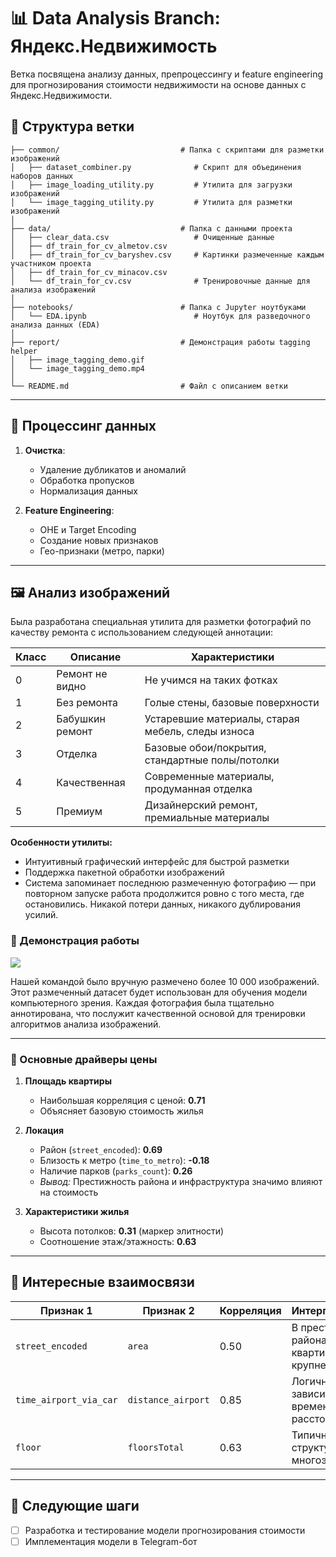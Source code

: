 # 📊 Data Analysis Branch: Яндекс.Недвижимость

Ветка посвящена анализу данных, препроцессингу и feature engineering для прогнозирования стоимости недвижимости на основе данных с Яндекс.Недвижимости.


## 📂 Структура ветки
    ├── common/                           # Папка с скриптами для разметки изображений
    │   ├── dataset_combiner.py              # Скрипт для объединения наборов данных
    │   ├── image_loading_utility.py         # Утилита для загрузки изображений
    │   └── image_tagging_utility.py         # Утилита для разметки изображений
    │
    ├── data/                             # Папка с данными проекта
    │   ├── clear_data.csv                   # Очищенные данные
    │   ├── df_train_for_cv_almetov.csv    
    │   ├── df_train_for_cv_baryshev.csv     # Картинки размеченные каждым участником проекта
    │   ├── df_train_for_cv_minacov.csv     
    │   └── df_train_for_cv.csv              # Тренировочные данные для анализа изображений
    │
    ├── notebooks/                        # Папка с Jupyter ноутбуками
    │   └── EDA.ipynb                        # Ноутбук для разведочного анализа данных (EDA)
    │
    ├── report/                           # Демонстрация работы tagging helper
    │   ├── image_tagging_demo.gif       
    │   └── image_tagging_demo.mp4
    │
    └── README.md                         # Файл с описанием ветки

---

## 🔧 Процессинг данных  
1. **Очистка**:
   - Удаление дубликатов и аномалий
   - Обработка пропусков
   - Нормализация данных

2. **Feature Engineering**:
   - OHE и Target Encoding
   - Создание новых признаков
   - Гео-признаки (метро, парки)

---

## 🖼️ Анализ изображений

Была разработана специальная утилита для разметки фотографий по качеству ремонта с использованием следующей аннотации:

| Класс | Описание | Характеристики |
|-------|----------|----------------|
| 0 | Ремонт не видно | Не учимся на таких фотках |
| 1 | Без ремонта | Голые стены, базовые поверхности |
| 2 | Бабушкин ремонт | Устаревшие материалы, старая мебель, следы износа |
| 3 | Отделка | Базовые обои/покрытия, стандартные полы/потолки |
| 4 | Качественная | Современные материалы, продуманная отделка |
| 5 | Премиум | Дизайнерский ремонт, премиальные материалы |

**Особенности утилиты:**
- Интуитивный графический интерфейс для быстрой разметки
- Поддержка пакетной обработки изображений
- Система запоминает последнюю размеченную фотографию — при повторном запуске работа продолжится ровно с того места, где остановились. Никакой потери данных, никакого дублирования усилий.

### 🎥 Демонстрация работы
![](report/image_tagging_demo.gif)

Нашей командой было вручную размечено более 10 000 изображений. Этот размеченный датасет будет использован для обучения модели компьютерного зрения. Каждая фотография была тщательно аннотирована, что послужит качественной основой для тренировки алгоритмов анализа изображений.

---

### 🏡 Основные драйверы цены
1. **Площадь квартиры**  
   - Наибольшая корреляция с ценой: **0.71**  
   - Объясняет базовую стоимость жилья

2. **Локация**  
   - Район (`street_encoded`): **0.69**  
   - Близость к метро (`time_to_metro`): **-0.18**  
   - Наличие парков (`parks_count`): **0.26**  
   - *Вывод:* Престижность района и инфраструктура значимо влияют на стоимость

3. **Характеристики жилья**  
   - Высота потолков: **0.31** (маркер элитности)  
   - Соотношение этаж/этажность: **0.63**  

---

## 🎯 Интересные взаимосвязи
| Признак 1 | Признак 2 | Корреляция | Интерпретация |
|------------|------------|------------|---------------|
| `street_encoded` | `area` | 0.50 | В престижных районах квартиры крупнее |
| `time_airport_via_car` | `distance_airport` | 0.85 | Логичная зависимость времени от расстояния |
| `floor` | `floorsTotal` | 0.63 | Типичная структура многоэтажек |

---

## 📌 Следующие шаги
- [ ] Разработка и тестирование модели прогнозирования стоимости  
- [ ] Имплементация модели в Telegram-бот